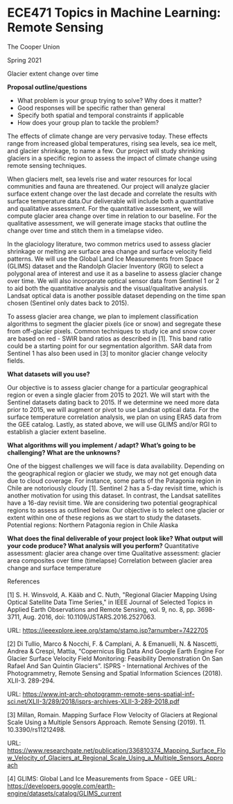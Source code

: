 # ECE471 Topics in Machine Learning: Remote Sensing

The Cooper Union

Spring 2021

Glacier extent change over time

**Proposal outline/questions**
- What problem is your group trying to solve? Why does it matter? 
- Good responses will be specific rather than general 
- Specify both spatial and temporal constraints if applicable
- How does your group plan to tackle the problem?
 
The effects of climate change are very pervasive today. These effects range from increased global temperatures, rising sea levels, sea ice melt, and glacier shrinkage, to name a few. Our project will study shrinking glaciers in a specific region to assess the impact of climate change using remote sensing techniques. 

When glaciers melt, sea levels rise and water resources for local communities and fauna are threatened. Our project will analyze glacier surface extent change over the last decade and correlate the results with surface temperature data.Our deliverable will include both a quantitative and qualitative assessment. For the quantitative assessment, we will compute glacier area change over time in relation to our baseline. For the qualitative assessment, we will generate image stacks that outline the change over time and stitch them in a timelapse video.

In the glaciology literature, two common metrics used to assess glacier shrinkage or melting are surface area change and surface velocity field patterns. We will use the Global Land Ice Measurements from Space (GLIMS) dataset and the Randolph Glacier Inventory (RGI) to select a polygonal area of interest and use it as a baseline to assess glacier change over time. We will also incorporate optical sensor data from Sentinel 1 or 2 to aid both the quantitative analysis and the visual/qualitative analysis. Landsat optical data is another possible dataset depending on the time span chosen (Sentinel only dates back to 2015). 
 
To assess glacier area change, we plan to implement classification algorithms to segment the glacier pixels (ice or snow) and segregate these from off-glacier pixels. Common techniques to study ice and snow cover are based on red - SWIR band ratios as described in [1]. This band ratio could be a starting point for our segmentation algorithm. SAR data from Sentinel 1 has also been used in [3] to monitor glacier change velocity fields.


**What datasets will you use?**
	
Our objective is to assess glacier change for a particular geographical region or even a single glacier from 2015 to 2021. We will start with the Sentinel datasets dating back to 2015. If we determine we need more data prior to 2015, we will augment or pivot to use Landsat optical data. For the surface temperature correlation analysis, we plan on using ERA5 data from the GEE catalog. Lastly, as stated above, we will use GLIMS and/or RGI to establish a glacier extent baseline.

**What algorithms will you implement / adapt?**
**What’s going to be challenging? What are the unknowns?**

One of the biggest challenges we will face is data availability. Depending on the geographical region or glacier we study, we may not get enough data due to cloud coverage. For instance, some parts of the Patagonia region in Chile are notoriously cloudy [1]. Sentinel 2 has a 5-day revisit time, which is another motivation for using this dataset. In contrast, the Landsat satellites have a 16-day revisit time. We are considering two potential geographical regions to assess as outlined below. Our objective is to select one glacier or extent within one of these regions as we start to study the datasets. 
Potential regions: 
Northern Patagonia region in Chile
Alaska

**What does the final deliverable of your project look like?
What output will your code produce?
What analysis will you perform?**
Quantitative assessment: glacier area change over time 
Qualitative assessment: glacier area composites over time (timelapse)
Correlation between glacier area change and surface temperature

References

[1] S. H. Winsvold, A. Kääb and C. Nuth, "Regional Glacier Mapping Using Optical Satellite Data Time Series," in IEEE Journal of Selected Topics in Applied Earth Observations and Remote Sensing, vol. 9, no. 8, pp. 3698-3711, Aug. 2016, doi: 10.1109/JSTARS.2016.2527063.

URL: https://ieeexplore.ieee.org/stamp/stamp.jsp?arnumber=7422705

[2] Di Tullio, Marco & Nocchi, F. & Camplani, A. & Emanuelli, N. & Nascetti, Andrea & Crespi, Mattia, “Copernicus Big Data And Google Earth Engine For Glacier Surface Velocity Field Monitoring: Feasibility Demonstration On San Rafael And San Quintin Glaciers”. ISPRS - International Archives of the Photogrammetry, Remote Sensing and Spatial Information Sciences (2018). XLII-3. 289-294. 

URL: https://www.int-arch-photogramm-remote-sens-spatial-inf-sci.net/XLII-3/289/2018/isprs-archives-XLII-3-289-2018.pdf


[3] Millan, Romain. Mapping Surface Flow Velocity of Glaciers at Regional Scale Using a Multiple Sensors Approach. Remote Sensing (2019).  11. 10.3390/rs11212498. 

URL: https://www.researchgate.net/publication/336810374_Mapping_Surface_Flow_Velocity_of_Glaciers_at_Regional_Scale_Using_a_Multiple_Sensors_Approach

[4] GLIMS: Global Land Ice Measurements from Space - GEE
URL: https://developers.google.com/earth-engine/datasets/catalog/GLIMS_current

